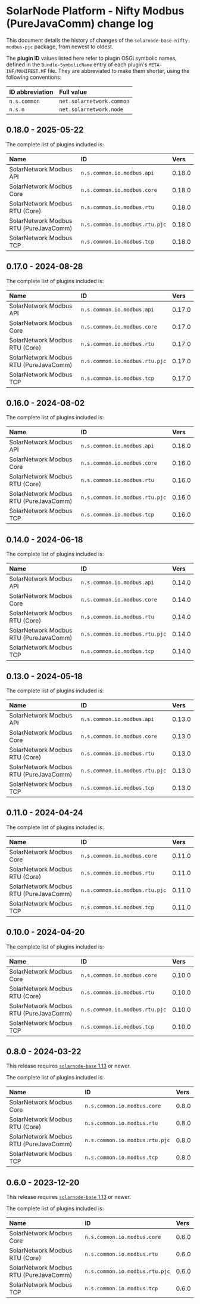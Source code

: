 # SolarNode Platform - Nifty Modbus (PureJavaComm) change log

This document details the history of changes of the `solarnode-base-nifty-modbus-pjc` package,
from newest to oldest.

The **plugin ID** values listed here refer to plugin OSGi symbolic names, defined in the
`Bundle-SymbolicName` entry of each plugin's `META-INF/MANIFEST.MF` file. They are abbreviated to
make them shorter, using the following conventions:

| ID abbreviation | Full value                |
|:----------------|:--------------------------|
| `n.s.common`    | `net.solarnetwork.common` |
| `n.s.n`         | `net.solarnetwork.node`   |

## 0.18.0 - 2025-05-22

The complete list of plugins included is:

| Name                                   | ID                             | Vers   |
|:---------------------------------------|:-------------------------------|:-------|
| SolarNetwork Modbus API                | `n.s.common.io.modbus.api`     | 0.18.0 |
| SolarNetwork Modbus Core               | `n.s.common.io.modbus.core`    | 0.18.0 |
| SolarNetwork Modbus RTU (Core)         | `n.s.common.io.modbus.rtu`     | 0.18.0 |
| SolarNetwork Modbus RTU (PureJavaComm) | `n.s.common.io.modbus.rtu.pjc` | 0.18.0 |
| SolarNetwork Modbus TCP                | `n.s.common.io.modbus.tcp`     | 0.18.0 |


## 0.17.0 - 2024-08-28

The complete list of plugins included is:

| Name                                   | ID                             | Vers   |
|:---------------------------------------|:-------------------------------|:-------|
| SolarNetwork Modbus API                | `n.s.common.io.modbus.api`     | 0.17.0 |
| SolarNetwork Modbus Core               | `n.s.common.io.modbus.core`    | 0.17.0 |
| SolarNetwork Modbus RTU (Core)         | `n.s.common.io.modbus.rtu`     | 0.17.0 |
| SolarNetwork Modbus RTU (PureJavaComm) | `n.s.common.io.modbus.rtu.pjc` | 0.17.0 |
| SolarNetwork Modbus TCP                | `n.s.common.io.modbus.tcp`     | 0.17.0 |


## 0.16.0 - 2024-08-02

The complete list of plugins included is:

| Name                                   | ID                             | Vers   |
|:---------------------------------------|:-------------------------------|:-------|
| SolarNetwork Modbus API                | `n.s.common.io.modbus.api`     | 0.16.0 |
| SolarNetwork Modbus Core               | `n.s.common.io.modbus.core`    | 0.16.0 |
| SolarNetwork Modbus RTU (Core)         | `n.s.common.io.modbus.rtu`     | 0.16.0 |
| SolarNetwork Modbus RTU (PureJavaComm) | `n.s.common.io.modbus.rtu.pjc` | 0.16.0 |
| SolarNetwork Modbus TCP                | `n.s.common.io.modbus.tcp`     | 0.16.0 |


## 0.14.0 - 2024-06-18

The complete list of plugins included is:

| Name                                   | ID                             | Vers   |
|:---------------------------------------|:-------------------------------|:-------|
| SolarNetwork Modbus API                | `n.s.common.io.modbus.api`     | 0.14.0 |
| SolarNetwork Modbus Core               | `n.s.common.io.modbus.core`    | 0.14.0 |
| SolarNetwork Modbus RTU (Core)         | `n.s.common.io.modbus.rtu`     | 0.14.0 |
| SolarNetwork Modbus RTU (PureJavaComm) | `n.s.common.io.modbus.rtu.pjc` | 0.14.0 |
| SolarNetwork Modbus TCP                | `n.s.common.io.modbus.tcp`     | 0.14.0 |


## 0.13.0 - 2024-05-18

The complete list of plugins included is:

| Name                                   | ID                             | Vers   |
|:---------------------------------------|:-------------------------------|:-------|
| SolarNetwork Modbus API                | `n.s.common.io.modbus.api`     | 0.13.0 |
| SolarNetwork Modbus Core               | `n.s.common.io.modbus.core`    | 0.13.0 |
| SolarNetwork Modbus RTU (Core)         | `n.s.common.io.modbus.rtu`     | 0.13.0 |
| SolarNetwork Modbus RTU (PureJavaComm) | `n.s.common.io.modbus.rtu.pjc` | 0.13.0 |
| SolarNetwork Modbus TCP                | `n.s.common.io.modbus.tcp`     | 0.13.0 |


## 0.11.0 - 2024-04-24

The complete list of plugins included is:

| Name                                   | ID                             | Vers   |
|:---------------------------------------|:-------------------------------|:-------|
| SolarNetwork Modbus Core               | `n.s.common.io.modbus.core`    | 0.11.0 |
| SolarNetwork Modbus RTU (Core)         | `n.s.common.io.modbus.rtu`     | 0.11.0 |
| SolarNetwork Modbus RTU (PureJavaComm) | `n.s.common.io.modbus.rtu.pjc` | 0.11.0 |
| SolarNetwork Modbus TCP                | `n.s.common.io.modbus.tcp`     | 0.11.0 |


## 0.10.0 - 2024-04-20

The complete list of plugins included is:

| Name                                   | ID                             | Vers   |
|:---------------------------------------|:-------------------------------|:-------|
| SolarNetwork Modbus Core               | `n.s.common.io.modbus.core`    | 0.10.0 |
| SolarNetwork Modbus RTU (Core)         | `n.s.common.io.modbus.rtu`     | 0.10.0 |
| SolarNetwork Modbus RTU (PureJavaComm) | `n.s.common.io.modbus.rtu.pjc` | 0.10.0 |
| SolarNetwork Modbus TCP                | `n.s.common.io.modbus.tcp`     | 0.10.0 |


## 0.8.0 - 2024-03-22

This release requires [`solarnode-base` 1.13][base-changelog] or newer.

The complete list of plugins included is:

| Name                                   | ID                             | Vers  |
|:---------------------------------------|:-------------------------------|:------|
| SolarNetwork Modbus Core               | `n.s.common.io.modbus.core`    | 0.8.0 |
| SolarNetwork Modbus RTU (Core)         | `n.s.common.io.modbus.rtu`     | 0.8.0 |
| SolarNetwork Modbus RTU (PureJavaComm) | `n.s.common.io.modbus.rtu.pjc` | 0.8.0 |
| SolarNetwork Modbus TCP                | `n.s.common.io.modbus.tcp`     | 0.8.0 |


## 0.6.0 - 2023-12-20

This release requires [`solarnode-base` 1.13][base-changelog] or newer.

The complete list of plugins included is:

| Name                                   | ID                             | Vers  |
|:---------------------------------------|:-------------------------------|:------|
| SolarNetwork Modbus Core               | `n.s.common.io.modbus.core`    | 0.6.0 |
| SolarNetwork Modbus RTU (Core)         | `n.s.common.io.modbus.rtu`     | 0.6.0 |
| SolarNetwork Modbus RTU (PureJavaComm) | `n.s.common.io.modbus.rtu.pjc` | 0.6.0 |
| SolarNetwork Modbus TCP                | `n.s.common.io.modbus.tcp`     | 0.6.0 |


[base-changelog]: ../../solarnode-base/debian/CHANGELOG.md
